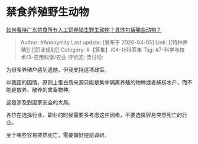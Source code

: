# 禁食养殖野生动物
[如何看待广东禁食所有人工饲养陆生野生动物？具体包括哪些动物？](https://www.zhihu.com/question/384234831/answer/1130602785)

> Author: #Anonymity
> Last update: [发布于 2020-04-05]
> Link: [[特种养殖]] [[职业规划]]
> Category: #【答集】/04-社科答集
> Tag: #7-科学与技术/3-应用科学/农业
> 评论区:
> 泛讨论:

为很多养殖户感到遗憾，但我支持这项政策。

以我国的国情，原则上蛋白质来源只能是集中隔离养殖的物种或者捕捞水产，而不能是放养、散养的禽畜物种。

这是涉及到国家安全的大局。

各位在选择行业、职业的时候需要多考虑这些因素，不要选择容易突然死亡的行业。

至于哪些容易突然死亡，需要做好提前调研。
